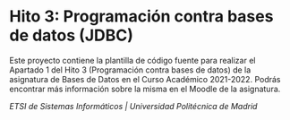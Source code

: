 # Hito 3: Programación contra bases de datos (JDBC)

Este proyecto contiene la plantilla de código fuente para realizar el Apartado 1 del Hito 3 (Programación contra bases de datos) de la asignatura de Bases de Datos en el Curso Académico 2021-2022. Podrás encontrar más información sobre la misma en el Moodle de la asignatura.

*ETSI de Sistemas Informáticos | Universidad Politécnica de Madrid*

